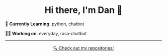<h1 align="center">Hi there, I'm Dan 👋</h1>

🌱 **Currently Learning**: python, chatbot

👨‍💻 **Working on**: everyday, rasa-chatbot

---

<p align="center">
  <a href="https://github.com/ngcdan?tab=repositories">🔍 Check out my repositories!</a>
</p>


